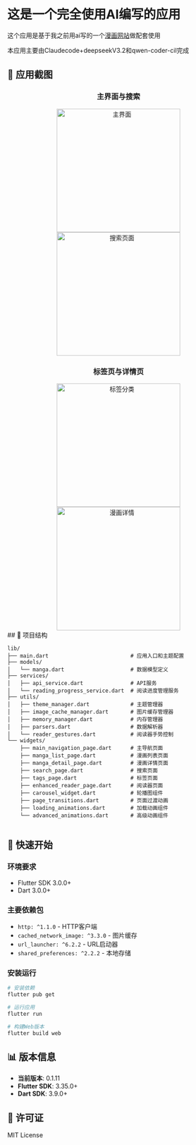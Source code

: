 # 这是一个完全使用AI编写的应用
这个应用是基于我之前用ai写的一个[漫画网站](https://c.xiongouke.top)做配套使用

本应用主要由Claudecode+deepseekV3.2和qwen-coder-cil完成
## 📸 应用截图

<div align="center">

### 主界面与搜索
<img src="https://github.com/user-attachments/assets/cffa91fe-7195-4a06-b92e-e038cb5b75dd" width="280" alt="主界面">
<img src="https://github.com/user-attachments/assets/d1a71907-5407-4f24-85b2-2d4daeb29adc" width="280" alt="搜索页面">

### 标签页与详情页
<img src="https://github.com/user-attachments/assets/ee529c8b-e740-4a89-872f-06cb40e218ff" width="280" alt="标签分类">
<img src="https://github.com/user-attachments/assets/143674d3-73ba-421d-85e3-4bd000723a06" width="280" alt="漫画详情">

</div>
## 📱 项目结构

```
lib/
├── main.dart                          # 应用入口和主题配置
├── models/
│   └── manga.dart                     # 数据模型定义
├── services/
│   ├── api_service.dart               # API服务
│   └── reading_progress_service.dart  # 阅读进度管理服务
├── utils/
│   ├── theme_manager.dart             # 主题管理器
│   ├── image_cache_manager.dart       # 图片缓存管理器
│   ├── memory_manager.dart            # 内存管理器
│   ├── parsers.dart                   # 数据解析器
│   └── reader_gestures.dart           # 阅读器手势控制
└── widgets/
    ├── main_navigation_page.dart      # 主导航页面
    ├── manga_list_page.dart           # 漫画列表页面
    ├── manga_detail_page.dart         # 漫画详情页面
    ├── search_page.dart               # 搜索页面
    ├── tags_page.dart                 # 标签页面
    ├── enhanced_reader_page.dart      # 阅读器页面
    ├── carousel_widget.dart           # 轮播图组件
    ├── page_transitions.dart          # 页面过渡动画
    ├── loading_animations.dart        # 加载动画组件
    └── advanced_animations.dart       # 高级动画组件


```

## 🚀 快速开始

### 环境要求
- Flutter SDK 3.0.0+
- Dart 3.0.0+

### 主要依赖包
- `http: ^1.1.0` - HTTP客户端
- `cached_network_image: ^3.3.0` - 图片缓存
- `url_launcher: ^6.2.2` - URL启动器
- `shared_preferences: ^2.2.2` - 本地存储

### 安装运行
```bash
# 安装依赖
flutter pub get

# 运行应用
flutter run

# 构建Web版本
flutter build web
```

## 📊 版本信息

- **当前版本**: 0.1.11
- **Flutter SDK**: 3.35.0+
- **Dart SDK**: 3.9.0+

## 📄 许可证

MIT License
